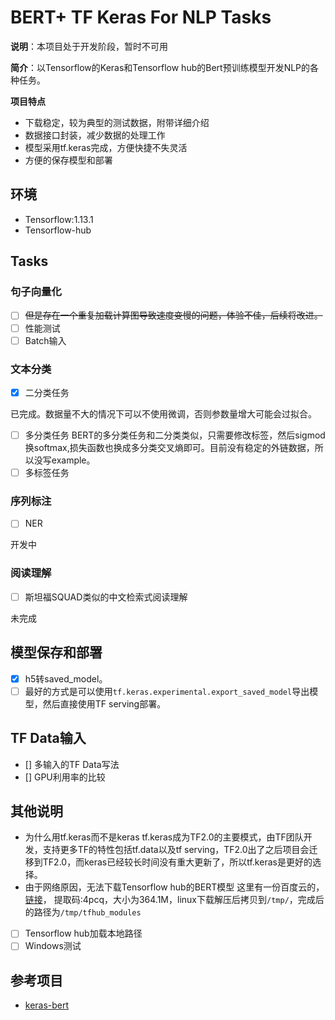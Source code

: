 # BERT+ TF Keras For NLP Tasks
**说明**：本项目处于开发阶段，暂时不可用

**简介**：以Tensorflow的Keras和Tensorflow hub的Bert预训练模型开发NLP的各种任务。

**项目特点**
- 下载稳定，较为典型的测试数据，附带详细介绍
- 数据接口封装，减少数据的处理工作
- 模型采用tf.keras完成，方便快捷不失灵活
- 方便的保存模型和部署

## 环境
- Tensorflow:1.13.1
- Tensorflow-hub

## Tasks
### 句子向量化
- [ ]  ~~但是存在一个重复加载计算图导致速度变慢的问题，体验不佳，后续将改进。~~ 
- [ ] 性能测试
- [ ] Batch输入
### 文本分类
- [x] 二分类任务

已完成。数据量不大的情况下可以不使用微调，否则参数量增大可能会过拟合。
- [ ] 多分类任务
BERT的多分类任务和二分类类似，只需要修改标签，然后sigmod换softmax,损失函数也换成多分类交叉熵即可。目前没有稳定的外链数据，所以没写example。
- [ ] 多标签任务

### 序列标注
- [ ] NER

开发中
### 阅读理解
- [ ] 斯坦福SQUAD类似的中文检索式阅读理解

未完成
## 模型保存和部署
- [x] h5转saved_model。
- [ ] 最好的方式是可以使用`tf.keras.experimental.export_saved_model`导出模型，然后直接使用TF serving部署。

## TF Data输入
- [] 多输入的TF Data写法
- [] GPU利用率的比较

## 其他说明
- 为什么用tf.keras而不是keras
tf.keras成为TF2.0的主要模式，由TF团队开发，支持更多TF的特性包括tf.data以及tf serving，TF2.0出了之后项目会迁移到TF2.0，而keras已经较长时间没有重大更新了，所以tf.keras是更好的选择。
- 由于网络原因，无法下载Tensorflow hub的BERT模型
这里有一份百度云的，[链接](https://pan.baidu.com/s/1Gm9Hcs4ysJGITKUoPZJxNg)， 提取码:4pcq，大小为364.1M，linux下载解压后拷贝到`/tmp/`，完成后的路径为`/tmp/tfhub_modules`
 - [ ] Tensorflow hub加载本地路径
 - [ ] Windows测试

## 参考项目
- [keras-bert](https://github.com/strongio/keras-bert)

